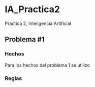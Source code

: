 # IA_Practica2
Practica 2, Inteligencia Artificial

## Problema #1

### Hechos

Para los hechos del problema 1 se utilizo 
### Reglas

